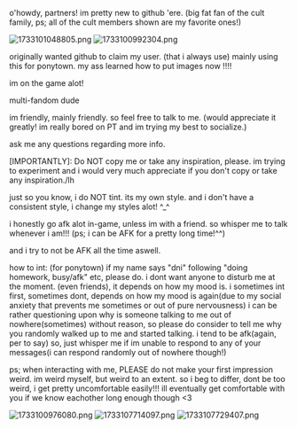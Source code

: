 
o'howdy, partners! im pretty new to github 'ere.
(big fat fan of the cult family, ps; all of the cult members shown are my favorite ones!)



![1733101048805.png](https://github.com/user-attachments/assets/7c566ec6-b394-4d3b-8b44-eca02d38c0ee)
![1733100992304.png](https://github.com/user-attachments/assets/67114ca7-da2a-49cb-8fc8-a69aca081b88)





originally wanted github to claim my user. (that i always use) mainly using this for ponytown. my ass learned how to put images now !!!!

im on the game alot!

multi-fandom dude

im friendly, mainly friendly.
so feel free to talk to me. (would appreciate it greatly! im really bored on PT and im trying my best to socialize.)

ask me any questions regarding more info.

[IMPORTANTLY]: Do NOT copy me or take any inspiration, please. im trying to experiment and i would very much appreciate if you don't copy or take any inspiration./lh

just so you know, i do NOT tint. its my own style. and i don't have a consistent style, i change my styles alot! ^_^

i honestly go afk alot in-game, unless im with a friend. so whisper me to talk whenever i am!!! (ps; i can be AFK for a pretty long time!^^)

and i try to not be AFK all the time aswell.

how to int: (for ponytown)
if my name says "dni" following "doing homework, busy/afk" etc, please do. i dont want anyone to disturb me at the moment. (even friends), it depends on how my mood is.
i sometimes int first, sometimes dont, depends on how my mood is again(due to my social anxiety that prevents me sometimes or out of pure nervousness)
i can be rather questioning upon why is someone talking to me out of nowhere(sometimes) without reason, so please do consider to tell me why you randomly walked up to me and started talking.
i tend to be afk(again, per to say) so, just whisper me if im unable to respond to any of your messages(i can respond randomly out of nowhere though!)

ps; when interacting with me, PLEASE do not make your first impression weird. im weird myself, but weird to an extent. so i beg to differ, dont be too weird, i get pretty uncomfortable easily!!! ill eventually get comfortable with you if we know eachother long enough though <3

![1733100976080.png](https://github.com/user-attachments/assets/d77425df-0255-4a87-85b7-41de4b240575)
![1733107714097.png](https://github.com/user-attachments/assets/3ae10fc1-3220-4e29-aa2c-05a52678c3fc)
![1733107729407.png](https://github.com/user-attachments/assets/bb59f575-f37d-466d-a975-a09d1db10909)
